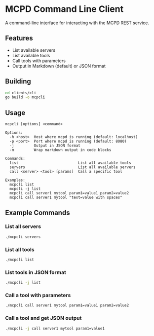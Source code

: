 # MCPD Command Line Client

A command-line interface for interacting with the MCPD REST service.

## Features

- List available servers
- List available tools
- Call tools with parameters
- Output in Markdown (default) or JSON format

## Building

```bash
cd clients/cli
go build -o mcpcli
```

## Usage

```
mcpcli [options] <command>

Options:
  -h <host>  Host where mcpd is running (default: localhost)
  -p <port>  Port where mcpd is running (default: 8080)
  -j         Output in JSON format
  -m         Wrap markdown output in code blocks

Commands:
  list                           List all available tools
  servers                        List all available servers
  call <server> <tool> [params]  Call a specific tool

Examples:
  mcpcli list
  mcpcli -j list
  mcpcli call server1 mytool param1=value1 param2=value2
  mcpcli call server1 mytool "text=value with spaces"
```

## Example Commands

### List all servers

```bash
./mcpcli servers
```

### List all tools

```bash
./mcpcli list
```

### List tools in JSON format

```bash
./mcpcli -j list
```

### Call a tool with parameters

```bash
./mcpcli call server1 mytool param1=value1 param2=value2
```

### Call a tool and get JSON output

```bash
./mcpcli -j call server1 mytool param1=value1
```